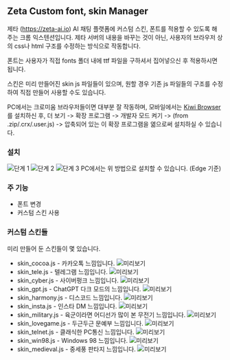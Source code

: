 ## Zeta Custom font, skin Manager
 제타 (https://zeta-ai.io) AI 채팅 플랫폼에 커스텀 스킨, 폰트를 적용할 수 있도록 해 주는 크롬 익스텐션입니다. 제타 서버의 내용을 바꾸는 것이 아닌, 사용자의 브라우저 상의 css나 html 구조를 수정하는 방식으로 작동합니다.

폰트는 사용자가 직접 fonts 폴더 내에 ttf 파일을 구하셔서 집어넣으신 후 적용하시면 됩니다.

스킨은 미리 만들어진 skin js 파일들이 있으며, 원할 경우 기존 js 파일들의 구조를 수정하여 직접 만들어 사용할 수도 있습니다.

PC에서는 크로미움 브라우저들이면 대부분 잘 작동하며,
모바일에서는 [Kiwi Browser](https://play.google.com/store/apps/details?id=com.kiwibrowser.browser&hl=ko) 를 설치하신 후, 더 보기 -> 확장 프로그램 -> 개발자 모드 켜기 -> (from .zip/.crx/.user.js) -> 압축되어 있는 이 확장 프로그램을 엶으로써 설치하실 수 있습니다.
### 설치
![단계 1](manual/step0.jpeg)
![단계 2](manual/step1.jpeg)
![단계 3](manual/step2.png)
PC에서는 위 방법으로 설치할 수 있습니다. (Edge 기준)


### 주 기능
 - 폰트 변경
 - 커스텀 스킨 사용
 
### 커스텀 스킨들
미리 만들어 둔 스킨들이 몇 있습니다.
 - skin_cocoa.js - 카카오톡 느낌입니다.
![미리보기](manual/cocoa.jpeg)
 - skin_tele.js - 텔레그램 느낌입니다.
![미리보기](manual/tele.jpeg)
 - skin_cyber.js - 사이버펑크 느낌입니다.
![미리보기](manual/cyber.jpeg)
 - skin_gpt.js - ChatGPT 다크 모드의 느낌입니다.
![미리보기](manual/gpt.jpeg)
 - skin_harmony.js - 디스코드 느낌입니다.
![미리보기](manual/discord.jpeg)
 - skin_insta.js - 인스타 DM 느낌입니다.
![미리보기](manual/insta.jpeg)
 - skin_military.js - 육군이라면 어디선가 많이 본 무전기 느낌입니다.
![미리보기](manual/mili.jpeg)
 - skin_lovegame.js - 두근두근 문예부 느낌입니다.
![미리보기](manual/doki.jpeg)
 - skin_telnet.js - 클래식한 PC통신 느낌입니다.
![미리보기](manual/telnet.jpeg)
 - skin_win98.js - Windows 98 느낌입니다.
![미리보기](manual/98.jpeg)
 - skin_medieval.js - 중세풍 판타지 느낌입니다.
![미리보기](manual/med.jpeg)